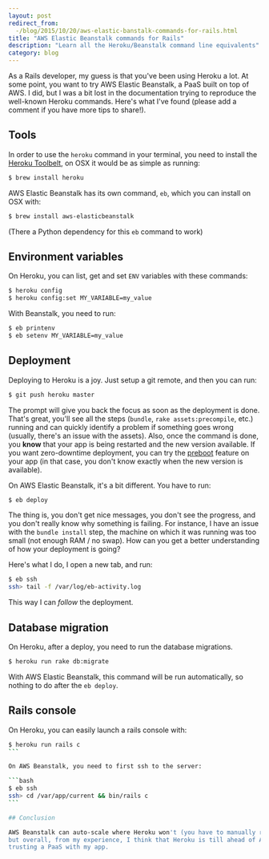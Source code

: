 ```yaml
---
layout: post
redirect_from:
  -/blog/2015/10/20/aws-elastic-banstalk-commands-for-rails.html
title: "AWS Elastic Beanstalk commands for Rails"
description: "Learn all the Heroku/Beanstalk command line equivalents"
category: blog
---
```


As a Rails developer, my guess is that you've been using Heroku a lot. At some point, you want
to try AWS Elastic Beanstalk, a PaaS built on top of AWS. I did, but I was a bit lost
in the documentation trying to reproduce the well-known Heroku commands. Here's what
I've found (please add a comment if you have more tips to share!).

## Tools

In order to use the `heroku` command in your terminal, you need to install the [Heroku Toolbelt](https://toolbelt.heroku.com),
on OSX it would be as simple as running:

```bash
$ brew install heroku
```

AWS Elastic Beanstalk has its own command, `eb`, which you can install on OSX with:

```bash
$ brew install aws-elasticbeanstalk
```

(There a Python dependency for this `eb` command to work)

## Environment variables

On Heroku, you can list, get and set `ENV` variables with these commands:

```bash
$ heroku config
$ heroku config:set MY_VARIABLE=my_value
```

With Beanstalk, you need to run:

```bash
$ eb printenv
$ eb setenv MY_VARIABLE=my_value
```

## Deployment

Deploying to Heroku is a joy. Just setup a git remote, and then you can run:

```bash
$ git push heroku master
```

The prompt will give you back the focus as soon as the deployment is done. That's great,
you'll see all the steps (`bundle`, `rake assets:precompile`, etc.) running and can
quickly identify a problem if something goes wrong (usually, there's an issue with the
assets). Also, once the command is done, you **know** that your app is being restarted
and the new version available. If you want zero-downtime deployment, you can try
the [preboot](https://devcenter.heroku.com/articles/preboot) feature on your app (in that
case, you don't know exactly when the new version is available).

On AWS Elastic Beanstalk, it's a bit different. You have to run:

```bash
$ eb deploy
```

The thing is, you don't get nice messages, you don't see the progress, and you don't really
know why something is failing. For instance, I have an issue with the `bundle install` step,
the machine on which it was running was too small (not enough RAM / no swap). How can you
get a better understanding of how your deployment is going?

Here's what I do, I open a new tab, and run:

```bash
$ eb ssh
ssh> tail -f /var/log/eb-activity.log
```

This way I can *follow* the deployment.

## Database migration

On Heroku, after a deploy, you need to run the database migrations.

```bash
$ heroku run rake db:migrate
```

With AWS Elastic Beanstalk, this command will be run automatically, so nothing
to do after the `eb deploy`.

## Rails console

On Heroku, you can easily launch a rails console with:

````bash
$ heroku run rails c
```

On AWS Beanstalk, you need to first ssh to the server:

```bash
$ eb ssh
ssh> cd /var/app/current && bin/rails c
```

## Conclusion

AWS Beanstalk can auto-scale where Heroku won't (you have to manually run `heroku ps:scale` commands),
but overall, from my experience, I think that Heroku is till ahead of AWS Beanstalk when it comes to fully
trusting a PaaS with my app.


